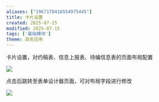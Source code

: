```yaml
---
aliases: ["1967178416554975445"]
title: 卡片设置
created: 2025-07-15
modified: 2025-07-15
tags: ['基础模块']
theme: 政务应用
---
```


卡片设置，对约稿表、信息上报表、待编信息表的页面布局配置

![](e79f58dc4be664d81dedd71640e3c277.jpg)

点击后跳转至表单设计器页面，可对布局字段进行修改

![](35ceb18c28afcd26d8325d28b05a8ef4.jpg)